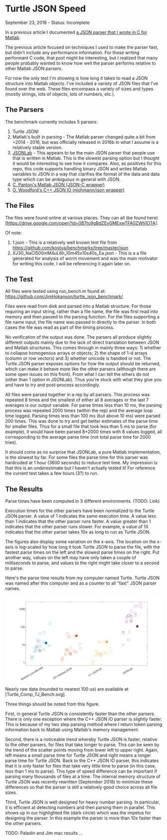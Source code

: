 # Turtle JSON Speed #

September 23, 2018 - Status: Incomplete

In a previous article I documented [a JSON parser that I wrote in C for Matlab](../2018_01_Turtle_JSON_Intro).

The previous article focused on techniques I used to make the parser fast, but didn't include any performance information. For those writing performant C code, that post might be interesting, but I realized that many people probably wanted to know how well the parser performs relative to other Matlab JSON parsers.

For now the only test I'm showing is how long it takes to read a JSON structure into Matlab objects. I've included a variety of JSON files that I've found over the web. These files encompass a variety of sizes and types (mostly strings, lots of objects, lots of numbers, etc.).


## The Parsers ##

The benchmark currently includes 5 parsers:

1. Turtle JSON!
2. Matlab's built in parsing - The Matlab parser changed quite a bit from ~2014 - 2016, but was officially released in 2016b in what I assume is a relatively stable version. 
3. [JSONLab](https://github.com/fangq/jsonlab) - This appears to be the main JSON parser that people use that is written in Matlab. This is the slowest parsing option but I thought it would be interesting to see how it compares. Also, as positives for this repo, this code supports handling binary JSON and writes Matlab variables to JSON in a way that clarifies the format of the data and data type which can be ambiguous in general with JSON.
4. [C. Panton's Matlab JSON (JSON-C wrapper)](https://github.com/christianpanton/matlab-json)
5. [O. Woodford's C++ JSON IO (nlohmann/json wrapper)](https://www.mathworks.com/matlabcentral/fileexchange/59166-c-json-io)

## The Files ##

The files were found online at various places. They can all (be found here)[https://drive.google.com/open?id=0B7to9gBdZEyGMExwTFA0ZWh1OTA].

Of note:

1. 1.json - This is a relatively well known test file from https://github.com/kostya/benchmarks/tree/master/json
2. XJ30_NaCl500mM4uL6h_10m45x10s40s_Ea.json - This is a a file generated for analysis of worm movement and was the main motivator for writing this code. I will be referencing it again later on.

## The Test ##

All files were tested using run\_bench.m found at:
https://github.com/JimHokanson/turtle_json_benchmark/

Files were read from disk and parsed into a Matlab structure. For those requiring an input string, rather than a file name, the file was first read into memory and then passed to the parsing function. For the files supporting a file name input, the file name was passed in directly to the parser. In both cases the file was read as part of the timing process.

No verification of the output was done. The parsers all produce slightly different outputs mainly due to the lack of direct translation between JSON and Matlab structures. This comes through in mainly three ways: 1) whether to collapse homogenous arrays or objects; 2) the shape of 1-d arrays (column or row vectors) and 3) whether unicode is handled or not. The Turtle JSON parser exposes options for how the output should be returned, which can make it behave more like the other parsers (although there are some open issues on this front). From what I can tell the others do not (other than 1 option in JSONLab). Thus you're stuck with what they give you and have to try and post-process accordingly.

All files were parsed together in a rep by all parsers. This process was repeated 8 times and the smallest of either all 8 averages or the last 7 averages is our output variable. For parse times less than 10 ms, the parsing process was repeated 2000 times (within the rep) and the average loop time logged. Parsing times less than 100 ms (but above 10 ms) were parsed 200 times. This was done to try and get better estimates of the parse time for smaller files. Thus for a small file that took less than 5 ms to parse (for example), it would have been parsed 8*2000 times with 8 values logged, all corresponding to the average parse time (not total parse time for 2000 tries).

It should come as no surprise that JSONLab, a pure Matlab implementation, is the slowest by far. For some files the parse time for this parser was hardcoded at 1 hour (3600 seconds) to reduce test time. My impression is that this is an underestimate but I haven't actually tested it! For reference the current test takes a few hours (3?) to run.

## The Results ##

Parse times have been computed in 3 different environments. (TODO: Link)

Execution times for the other parsers have been normalized to the Turtle JSON parser. A value of 1 indicates the same execution time. A value less than 1 indicates that the other parser runs faster. A value greater than 1 indicates that the other parser runs slower. For example, a value of 10 indicates that the other parser takes 10x as long to run as Turtle JSON.

The figures also display some variation on the x-axis. The location on the x-axis is log-scaled by how long it took Turtle JSON to parse the file, with the fastest parse times on the left and the slowest parse times on the right. Put another way, values on the left may have only taken a couple of milliseconds to parse, and values to the right might take closer to a second to parse.

Here's the parse time results from my computer named Turtle. Turtle JSON was named after this computer and as a counter to all "fast" JSON parser names.

![Turtle Computer Times](Turtle_Comp_TJ_Bench.svg)

Nearly raw data (rounded to nearest 100 us) are available at [Turtle_Comp_TJ_Bench.svg].

Three things should be noted from this figure.

First, in general Turtle JSON is consistently faster than the other parsers. There is only one exception where the C++ JSON IO parser is slightly faster. This is because of my two step parsing method where I return token parsing information back to Matlab using Matlab's memory management.

Second, there is a noticeable trend whereby Turtle JSON is faster, relative to the other parsers, for files that take longer to parse. This can be seen by the trend of the scatter points moving from lower left to upper right. Again, left means a small parse time for Turtle JSON and right means a longer parse time for Turtle JSON. Back to the C++ JSON IO parser, this indicates that it is only faster for files that take very little time to parse (in this case, less than 1 ms to parse). This type of speed difference can be important if parsing many thousands of files at a time. The internal memory structure of Turtle JSON was recently rewritten (September 2018) to minimize these differences so that the parser is still a relatively good choice across all file sizes.

Third, Turtle JSON is well designed for heavy number parsing. In particular, it is efficient at detecting numbers and then parsing them in parallel. This shows up in our highlighted file (dark circle) which was the impetus for designing the parser. In this example the parser is more than 10x faster than the other parsers. 

TODO: Paladin and Jim mac results ...
